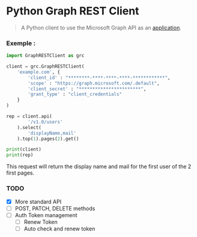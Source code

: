# Python Graph REST Client

> A Python client to use the Microsoft Graph API as an [application](https://docs.microsoft.com/en-us/graph/auth-v2-service).

### Exemple : 

```python
import GraphRESTClient as grc

client = grc.GraphRESTClient(
    'example.com', {
        'client_id' : "********-****-****-****-************",
        'scope' : "https://graph.microsoft.com/.default",
        'client_secret' : "***********************",
        'grant_type' : "client_credentials"
    }
)

rep = client.api(
        '/v1.0/users'
    ).select(
        'displayName,mail'
    ).top(1).pages(2).get()

print(client)
print(rep)
```

This request will return the display name and mail for the first user of the 2 first pages.

### TODO
- [x] More standard API
- [ ] POST, PATCH, DELETE methods
- [ ] Auth Token management
    - [ ] Renew Token
    - [ ] Auto check and renew token